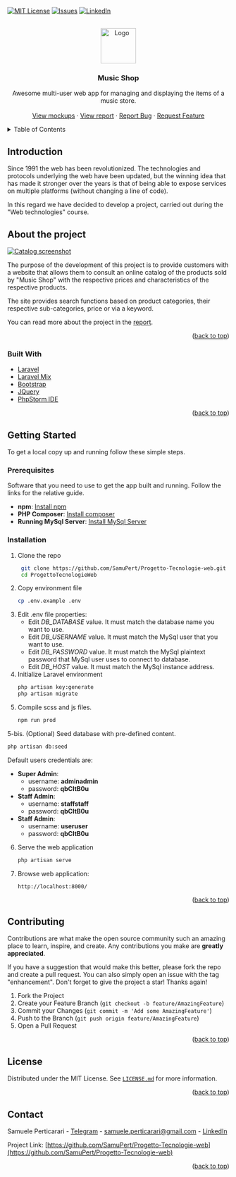 <div id="top"></div>

[![MIT License][license-shield]][license-url]
[![Issues][issues-shield]][issues-url]
[![LinkedIn][linkedin-shield]][linkedin-url]



<!-- PROJECT LOGO -->
<br />
<div align="center">
  <a href="https://github.com/SamuPert/Progetto-Tecnologie-web">
    <img src="public/img/logoSito.png" alt="Logo" width="80" height="80">
  </a>

  <h3 align="center">Music Shop</h3>

  <p align="center">
    Awesome multi-user web app for managing and displaying the items of a music store.
    <br />
    <br />
    <a href="https://github.com/SamuPert/Progetto-Tecnologie-web/blob/master/TecWeb%20Mockup.pdf">View mockups</a>
    ·
    <a href="https://github.com/SamuPert/Progetto-Tecnologie-web/blob/master/public/Relazione_gruppo_15.pdf">View report</a>
    ·
    <a href="https://github.com/SamuPert/Progetto-Tecnologie-web/issues">Report Bug</a>
    ·
    <a href="https://github.com/SamuPert/Progetto-Tecnologie-web/issues">Request Feature</a>
  </p>
</div>



<!-- TABLE OF CONTENTS -->
<details>
  <summary>Table of Contents</summary>
  <ol>
    <li><a href="#introduction">Introduction</a></li>
    <li>
      <a href="#about-the-project">About The Project</a>
      <ul>
        <li><a href="#built-with">Built With</a></li>
      </ul>
    </li>
    <li>
      <a href="#getting-started">Getting Started</a>
      <ul>
        <li><a href="#prerequisites">Prerequisites</a></li>
        <li><a href="#installation">Installation</a></li>
      </ul>
    </li>
    <li><a href="#contributing">Contributing</a></li>
    <li><a href="#license">License</a></li>
    <li><a href="#contact">Contact</a></li>
  </ol>
</details>



<!-- Introduction -->
## Introduction

Since 1991 the web has been revolutionized.
The technologies and protocols underlying the web have been updated, but the winning idea that has made it stronger over the years is that of being able to expose services on multiple platforms (without changing a line of code).

In this regard we have decided to develop a project, carried out during the "Web technologies" course. 


<!-- ABOUT THE PROJECT -->
## About the project

[![Catalog screenshot][product-screenshot]](https://github.com/SamuPert/Progetto-Tecnologie-web)

The purpose of the development of this project is to provide customers with a website that allows them to consult an online catalog of the products sold by "Music Shop" with the respective prices and characteristics of the respective products.

The site provides search functions based on product categories, their respective sub-categories, price or via a keyword.

You can read more about the project in the <a href="https://github.com/SamuPert/Progetto-Tecnologie-web/blob/master/public/Relazione_gruppo_15.pdf">report</a>.

<p align="right">(<a href="#top">back to top</a>)</p>



### Built With

* [Laravel](https://laravel.com/)
* [Laravel Mix](https://laravel-mix.com/)
* [Bootstrap](https://getbootstrap.com/docs)
* [JQuery](https://jquery.com/)
* [PhpStorm IDE](https://www.jetbrains.com/phpstorm/)

<p align="right">(<a href="#top">back to top</a>)</p>


<!-- GETTING STARTED -->
## Getting Started

To get a local copy up and running follow these simple steps.

### Prerequisites

Software that you need to use to get the app built and running. Follow the links for the relative guide.

* **npm**: <a href="https://docs.npmjs.com/cli/v7/configuring-npm/install">Install npm</a>
* **PHP Composer**: <a href="https://getcomposer.org/">Install composer</a>
* **Running MySql Server**: <a href="https://dev.mysql.com/downloads/installer/">Install MySql Server</a>

### Installation

1. Clone the repo
   ```sh
    git clone https://github.com/SamuPert/Progetto-Tecnologie-web.git ProgettoTecnologieWeb
    cd ProgettoTecnologieWeb
   ```
2. Copy environment file
    ```sh
    cp .env.example .env
    ```
3. Edit .env file properties:
    - Edit *DB_DATABASE* value. It must match the database name you want to use.
    - Edit *DB_USERNAME* value. It must match the MySql user that you want to use.
    - Edit *DB_PASSWORD* value. It must match the MySql plaintext password that MySql user uses to connect to database.
    - Edit *DB_HOST* value. It must match the MySql instance address.
4. Initialize Laravel environment
    ```sh
    php artisan key:generate
    php artisan migrate
    ```
5. Compile scss and js files.
    ```sh
    npm run prod
    ```
    
5-bis. (Optional) Seed database with pre-defined content.

```sh
php artisan db:seed
```
    
Default users credentials are:

- **Super Admin**:
    - username: **adminadmin**
    - password: **qbCltB0u**
- **Staff Admin**:
    - username: **staffstaff**
    - password: **qbCltB0u**
- **Staff Admin**:
    - username: **useruser**
    - password: **qbCltB0u**

6. Serve the web application
    ```sh
    php artisan serve
    ```

7. Browse web application:
    ```
    http://localhost:8000/
    ```
    

<p align="right">(<a href="#top">back to top</a>)</p>


<!-- CONTRIBUTING -->
## Contributing

Contributions are what make the open source community such an amazing place to learn, inspire, and create. Any contributions you make are **greatly appreciated**.

If you have a suggestion that would make this better, please fork the repo and create a pull request. You can also simply open an issue with the tag "enhancement".
Don't forget to give the project a star! Thanks again!

1. Fork the Project
2. Create your Feature Branch (`git checkout -b feature/AmazingFeature`)
3. Commit your Changes (`git commit -m 'Add some AmazingFeature'`)
4. Push to the Branch (`git push origin feature/AmazingFeature`)
5. Open a Pull Request

<p align="right">(<a href="#top">back to top</a>)</p>



<!-- LICENSE -->
## License

Distributed under the MIT License. See <a href="https://github.com/SamuPert/Progetto-Tecnologie-web/blob/master/LICENSE.md">`LICENSE.md`</a> for more information.

<p align="right">(<a href="#top">back to top</a>)</p>



<!-- CONTACT -->
## Contact

Samuele Perticarari - [Telegram](https://t.me/SamuPert) - samuele.perticarari@gmail.com - [LinkedIn](https://www.linkedin.com/in/samuele-perticarari/)

Project Link: [https://github.com/SamuPert/Progetto-Tecnologie-web](https://github.com/SamuPert/Progetto-Tecnologie-web)

<p align="right">(<a href="#top">back to top</a>)</p>



<!-- MARKDOWN LINKS & IMAGES -->
<!-- https://shields.io/ -->
[issues-shield]: https://img.shields.io/github/issues/ClaudioSirocchi/Progetto-Tecnologie-web
[issues-url]: https://github.com/SamuPert/Progetto-Tecnologie-web/issues
[license-shield]: https://img.shields.io/github/license/ClaudioSirocchi/Progetto-Tecnologie-web
[license-url]: https://github.com/SamuPert/Progetto-Tecnologie-web/blob/master/LICENSE.md
[linkedin-shield]: https://img.shields.io/badge/LinkedIn-SamuelePerticarari-blue
[linkedin-url]: https://www.linkedin.com/in/samuele-perticarari/
[product-screenshot]: screenshots/catalogo.png
